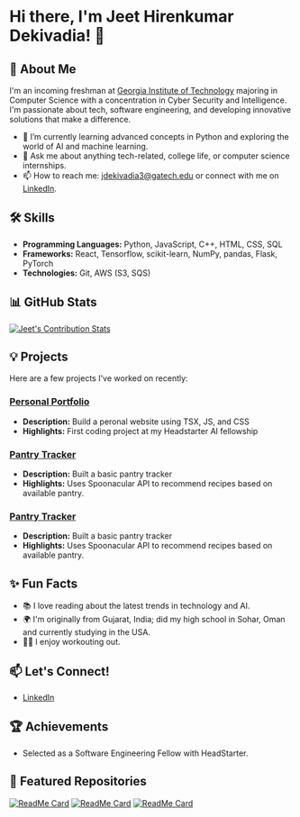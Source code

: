 # Hi there, I'm Jeet Hirenkumar Dekivadia! 👋

## 🚀 About Me
I'm an incoming freshman at [Georgia Institute of Technology](https://www.gatech.edu/) majoring in Computer Science with a concentration in Cyber Security and Intelligence. I'm passionate about tech, software engineering, and developing innovative solutions that make a difference.

- 🌱 I’m currently learning advanced concepts in Python and exploring the world of AI and machine learning.
- 💬 Ask me about anything tech-related, college life, or computer science internships.
- 📫 How to reach me: jdekivadia3@gatech.edu or connect with me on [LinkedIn](https://www.linkedin.com/in/jeet-dekivadia).

## 🛠️ Skills
- **Programming Languages:** Python, JavaScript, C++, HTML, CSS, SQL
- **Frameworks:** React, Tensorflow, scikit-learn, NumPy, pandas, Flask, PyTorch
- **Technologies:** Git, AWS (S3, SQS)

## 📊 GitHub Stats
[![Jeet's Contribution Stats](https://github-contribution-stats.vercel.app/api/?username=jeet-dekivadia)](https://github.com/LordDashMe/github-contribution-stats/)

## 💡 Projects
Here are a few projects I've worked on recently:

### [Personal Portfolio](https://jeet-dekivadia.vercel.app/)
- **Description:** Build a peronal website using TSX, JS, and CSS
- **Highlights:** First coding project at my Headstarter AI fellowship

### [Pantry Tracker](https://pantry-tracker-by-jeet.vercel.app/)
- **Description:** Built a basic pantry tracker
- **Highlights:** Uses Spoonacular API to recommend recipes based on available pantry.

### [Pantry Tracker](https://pantry-tracker-by-jeet.vercel.app/)
- **Description:** Built a basic pantry tracker
- **Highlights:** Uses Spoonacular API to recommend recipes based on available pantry.

## ✨ Fun Facts
- 📚 I love reading about the latest trends in technology and AI.
- 🌍 I'm originally from Gujarat, India; did my high school in Sohar, Oman and currently studying in the USA.
- 🏋️‍♂️ I enjoy workouting out.

## 📫 Let's Connect!
- [LinkedIn](https://www.linkedin.com/in/jeetdekivadia/)

## 🏆 Achievements
- Selected as a Software Engineering Fellow with HeadStarter.
  
## 🌟 Featured Repositories
[![ReadMe Card](https://github-readme-stats.vercel.app/api/pin/?username=jeet-dekivadia&repo=personal-website&theme=radical)](https://github.com/jeet-dekivadia/personal-website)
[![ReadMe Card](https://github-readme-stats.vercel.app/api/pin/?username=jeet-dekivadia&repo=pantry-tracker&theme=radical)](https://github.com/jeet-dekivadia/pantry-tracker)
[![ReadMe Card](https://github-readme-stats.vercel.app/api/pin/?username=jeet-dekivadia&repo=pantry-tracker&theme=radical)](https://github.com/jeet-dekivadia/pantry-tracker)
